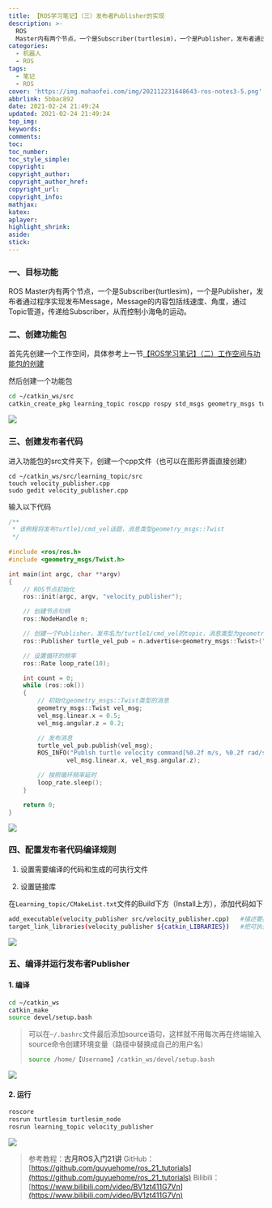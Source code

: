 ```yaml
---
title: 【ROS学习笔记】（三）发布者Publisher的实现
description: >-
  ROS
  Master内有两个节点，一个是Subscriber(turtlesim)，一个是Publisher，发布者通过程序实现发布Message，Message的内容包括线速度、角度，通过Topic管道，传递给Subscriber，从而控制小海龟的运动。
categories:
  - 机器人
  - ROS
tags:
  - 笔记
  - ROS
cover: 'https://img.mahaofei.com/img/202112231648643-ros-notes3-5.png'
abbrlink: 5bbac892
date: 2021-02-24 21:49:24
updated: 2021-02-24 21:49:24
top_img:
keywords:
comments:
toc:
toc_number:
toc_style_simple:
copyright:
copyright_author:
copyright_author_href:
copyright_url:
copyright_info:
mathjax:
katex:
aplayer:
highlight_shrink:
aside:
stick:
---
```


### 一、目标功能

ROS Master内有两个节点，一个是Subscriber(turtlesim)，一个是Publisher，发布者通过程序实现发布Message，Message的内容包括线速度、角度，通过Topic管道，传递给Subscriber，从而控制小海龟的运动。

### 二、创建功能包

首先先创建一个工作空间，具体参考上一节[【ROS学习笔记】（二）工作空间与功能包的创建](https://blog.csdn.net/weixin_44543463/article/details/113985223)

然后创建一个功能包

```bash
cd ~/catkin_ws/src
catkin_create_pkg learning_topic roscpp rospy std_msgs geometry_msgs turtlesim
```
![](https://img.mahaofei.com/img/202112231647709-ros-notes3-1.png)

### 三、创建发布者代码

进入功能包的src文件夹下，创建一个cpp文件（也可以在图形界面直接创建）

```
cd ~/catkin_ws/src/learning_topic/src
touch velocity_publisher.cpp
sudo gedit velocity_publisher.cpp
```

输入以下代码

```c
/**
 * 该例程将发布turtle1/cmd_vel话题，消息类型geometry_msgs::Twist
 */
 
#include <ros/ros.h>
#include <geometry_msgs/Twist.h>

int main(int argc, char **argv)
{
	// ROS节点初始化
	ros::init(argc, argv, "velocity_publisher");

	// 创建节点句柄
	ros::NodeHandle n;

	// 创建一个Publisher，发布名为/turtle1/cmd_vel的topic，消息类型为geometry_msgs::Twist，队列长度10
	ros::Publisher turtle_vel_pub = n.advertise<geometry_msgs::Twist>("/turtle1/cmd_vel", 10);

	// 设置循环的频率
	ros::Rate loop_rate(10);

	int count = 0;
	while (ros::ok())
	{
	    // 初始化geometry_msgs::Twist类型的消息
		geometry_msgs::Twist vel_msg;
		vel_msg.linear.x = 0.5;
		vel_msg.angular.z = 0.2;

	    // 发布消息
		turtle_vel_pub.publish(vel_msg);
		ROS_INFO("Publsh turtle velocity command[%0.2f m/s, %0.2f rad/s]", 
				vel_msg.linear.x, vel_msg.angular.z);

	    // 按照循环频率延时
	    loop_rate.sleep();
	}

	return 0;
}
```
![](https://img.mahaofei.com/img/202112231647723-ros-notes3-2.png)

### 四、配置发布者代码编译规则

1. 设置需要编译的代码和生成的可执行文件

2. 设置链接库

在`Learning_topic/CMakeList.txt`文件的Build下方（Install上方），添加代码如下

```bash
add_executable(velocity_publisher src/velocity_publisher.cpp)	#描述要把哪个程序文件编译成哪个可执行文件
target_link_libraries(velocity_publisher ${catkin_LIBRARIES})	#把可执行文件和库做链接
```
![](https://img.mahaofei.com/img/202112231648236-ros-notes3-3.png)

### 五、编译并运行发布者Publisher

#### 1. 编译

```bash
cd ~/catkin_ws
catkin_make
source devel/setup.bash
```

> 可以在`~/.bashrc`文件最后添加source语句，这样就不用每次再在终端输入source命令创建环境变量（路径中替换成自己的用户名）
> ```bash
> source /home/【Username】/catkin_ws/devel/setup.bash
> ```

![](https://img.mahaofei.com/img/202112231648682-ros-notes3-4.png)
#### 2. 运行

```bash
roscore
rosrun turtlesim turtlesim_node
rosrun learning_topic velocity_publisher
```

![](https://img.mahaofei.com/img/202112231648643-ros-notes3-5.png)
>参考教程：**古月ROS入门21讲**
>GitHub：[https://github.com/guyuehome/ros_21_tutorials](https://github.com/guyuehome/ros_21_tutorials)
>Bilibili：[https://www.bilibili.com/video/BV1zt411G7Vn](https://www.bilibili.com/video/BV1zt411G7Vn)